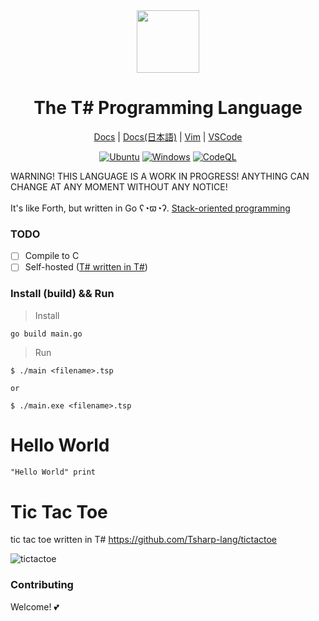 <div align="center">    
    <img width="100px" src="https://user-images.githubusercontent.com/81926489/143374038-059715ef-a83d-479d-a8c3-56ea57b8cc8e.PNG">
    <h1> The T# Programming Language</h1>


[Docs](https://github.com/Tsharp-lang/Tsharp/blob/main/DOC/docs.md) |
[Docs(日本語)](https://github.com/Tsharp-lang/Tsharp/blob/main/DOC/ドキュメント.md) |
[Vim](https://github.com/Tsharp-lang/Tsharp/blob/main/editor/tsharp.vim) | 
[VSCode](https://marketplace.visualstudio.com/items?itemName=akamurasaki.tsharplanguage-color)
</div>

<div align="center"> 

[![Ubuntu](https://github.com/Tsharp-lang/Tsharp/actions/workflows/tsharp-ci-ubuntu.yml/badge.svg)](https://github.com/Tsharp-lang/Tsharp/actions/workflows/tsharp-ci-ubuntu.yml)
[![Windows](https://github.com/Tsharp-lang/Tsharp/actions/workflows/tsharp-ci-windows.yml/badge.svg)](https://github.com/Tsharp-lang/Tsharp/actions/workflows/tsharp-ci-windows.yml)
[![CodeQL](https://github.com/Tsharp-lang/Tsharp/actions/workflows/codeql-analysis.yml/badge.svg?branch=main)](https://github.com/Tsharp-lang/Tsharp/actions/workflows/codeql-analysis.yml)

</div>
WARNING! THIS LANGUAGE IS A WORK IN PROGRESS! ANYTHING CAN CHANGE AT ANY MOMENT WITHOUT ANY NOTICE!
<br><br>
It's like Forth, but written in Go ʕ◔ϖ◔ʔ.
<a href="https://en.wikipedia.org/wiki/Stack-oriented_programming">Stack-oriented programming</a>

### TODO
- [ ] Compile to C
- [ ] Self-hosted (<a href="https://github.com/Tsharp-lang/TsharpTsharp">T# written in T#</a>)

### Install (build) && Run

> Install
```
go build main.go
```

> Run
```
$ ./main <filename>.tsp

or

$ ./main.exe <filename>.tsp
```

# Hello World
```pascal
"Hello World" print
```

# Tic Tac Toe

tic tac toe written in T#
https://github.com/Tsharp-lang/tictactoe

![tictactoe](https://user-images.githubusercontent.com/81926489/150774403-dafdb578-ca0d-497a-b123-dcd1639654e8.gif)


### Contributing
Welcome! 💕

